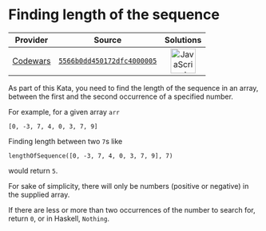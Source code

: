 [_metadata_:generated]: - "true"

# Finding length of the sequence

<!-- INFO TABLE BEGIN -->

| Provider                                        | Source                                                                               | Solutions                                                                                                                                                    |
| :---------------------------------------------: | :----------------------------------------------------------------------------------: | :----------------------------------------------------------------------------------------------------------------------------------------------------------: |
| [Codewars](../../../docs/providers/Codewars.md) | [`5566b0dd450172dfc4000005`](https://www.codewars.com/kata/5566b0dd450172dfc4000005) | [<img src="https://res.cloudinary.com/rascaltwo/image/upload/v1631924076/javascript_ehszr7.svg" alt="JavaScript" title="JavaScript" width="50" />](solve.js) |

<!-- INFO TABLE END -->

As part of this Kata, you need to find the length of the sequence in an array, between the first and the second occurrence of a specified number.

For example, for a given array `arr`

    [0, -3, 7, 4, 0, 3, 7, 9]
    
Finding length between two `7`s like
    
    lengthOfSequence([0, -3, 7, 4, 0, 3, 7, 9], 7)
    
would return `5`.

For sake of simplicity, there will only be numbers (positive or negative) in the supplied array.

If there are less or more than two occurrences of the number to search for, return `0`, or in Haskell, `Nothing`.
